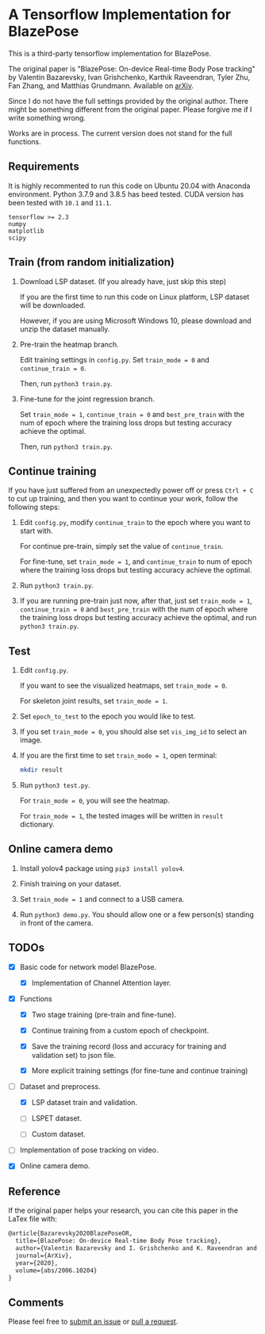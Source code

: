 # A Tensorflow Implementation for BlazePose

This is a third-party tensorflow implementation for BlazePose.

The original paper is "BlazePose: On-device Real-time Body Pose tracking" by Valentin Bazarevsky, Ivan Grishchenko, Karthik Raveendran, Tyler Zhu, Fan Zhang, and Matthias Grundmann. Available on [arXiv](https://arxiv.org/abs/2006.10204).

Since I do not have the full settings provided by the original author. There might be something different from the original paper. Please forgive me if I write something wrong.

Works are in process. The current version does not stand for the full functions.

## Requirements

It is highly recommented to run this code on Ubuntu 20.04 with Anaconda environment. Python 3.7.9 and 3.8.5 has beed tested. CUDA version has been tested with `10.1` and `11.1`.

```
tensorflow >= 2.3
numpy
matplotlib
scipy
```

## Train (from random initialization)

1. Download LSP dataset. (If you already have, just skip this step)

    If you are the first time to run this code on Linux platform, LSP dataset will be downloaded.
    
    However, if you are using Microsoft Windows 10, please download and unzip the dataset manually.

2. Pre-train the heatmap branch.

    Edit training settings in `config.py`. Set `train_mode = 0` and `continue_train = 0`.

    Then, run `python3 train.py`.

3. Fine-tune for the joint regression branch.

    Set `train_mode = 1`, `continue_train = 0` and `best_pre_train` with the num of epoch where the training loss drops but testing accuracy achieve the optimal.

    Then, run `python3 train.py`.

## Continue training

If you have just suffered from an unexpectedly power off or press `Ctrl + C` to cut up training, and then you want to continue your work, follow the following steps:

1. Edit `config.py`, modify `continue_train` to the epoch where you want to start with.

    For continue pre-train, simply set the value of `continue_train`.
    
    For fine-tune, set `train_mode = 1`, and `continue_train` to num of epoch where the training loss drops but testing accuracy achieve the optimal.

2. Run `python3 train.py`.

3. If you are running pre-train just now, after that, just set `train_mode = 1`, `continue_train = 0` and `best_pre_train` with the num of epoch where the training loss drops but testing accuracy achieve the optimal, and run `python3 train.py`.

## Test

1. Edit `config.py`.

    If you want to see the visualized heatmaps, set `train_mode = 0`.
  
    For skeleton joint results, set `train_mode = 1`.

2. Set `epoch_to_test` to the epoch you would like to test.

3. If you set `train_mode = 0`, you should alse set `vis_img_id` to select an image.

4. If you are the first time to set `train_mode = 1`, open terminal:

    ```bash
    mkdir result
    ```

5. Run `python3 test.py`.

    For `train_mode = 0`, you will see the heatmap.

    For `train_mode = 1`, the tested images will be written in `result` dictionary.

## Online camera demo

1. Install yolov4 package using `pip3 install yolov4`.

2. Finish training on your dataset.

3. Set `train_mode = 1` and connect to a USB camera.

4. Run `python3 demo.py`. You should allow one or a few person(s) standing in front of the camera.

## TODOs

- [x] Basic code for network model BlazePose.

    - [x] Implementation of Channel Attention layer.

- [x] Functions

    - [x] Two stage training (pre-train and fine-tune).

    - [x] Continue training from a custom epoch of checkpoint.

    - [x] Save the training record (loss and accuracy for training and validation set) to json file.

    - [x] More explicit training settings (for fine-tune and continue training)

- [ ] Dataset and preprocess.

    - [x] LSP dataset train and validation.

    - [ ] LSPET dataset.

    - [ ] Custom dataset.

- [ ] Implementation of pose tracking on video.

- [x] Online camera demo.

## Reference

If the original paper helps your research, you can cite this paper in the LaTex file with:

```tex
@article{Bazarevsky2020BlazePoseOR,
  title={BlazePose: On-device Real-time Body Pose tracking},
  author={Valentin Bazarevsky and I. Grishchenko and K. Raveendran and Tyler Lixuan Zhu and Fangfang Zhang and M. Grundmann},
  journal={ArXiv},
  year={2020},
  volume={abs/2006.10204}
}
```

## Comments

Please feel free to [submit an issue](https://github.com/jiang-du/BlazePose-tensorflow/issues) or [pull a request](https://github.com/jiang-du/BlazePose-tensorflow/pulls).
